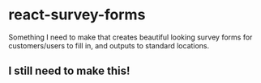 # react-survey-forms
Something I need to make that creates beautiful looking survey forms for customers/users to fill in, and outputs to standard locations.

## I still need to make this!
